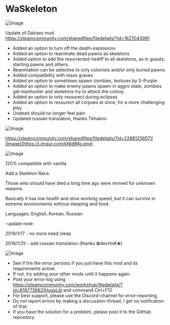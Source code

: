 # WaSkeleton

![Image](https://i.imgur.com/buuPQel.png)

Update of Dalraes mod
https://steamcommunity.com/sharedfiles/filedetails/?id=1627043991

- Added an option to turn off the death-explosions
- Added an option to reanimate dead pawns as skeletons
- Added option to add the resurrected-hediff to all skeletons, as in guests, starting pawns and others.
- Reanimation can be selective to only colonists and/or only buried pawns
- Added compatibility with mass graves
- Added an option to sometimes spawn zombies, textures by S-Purple
- Added an option to make enemy pawns spawn in aggro state, zombies get manhunter and skeletons try to attack the colony.
- Added an option to only ressurect during eclipses
- Added an option to ressurect all corpses at once, for a more challenging play
- Undead should no longer feel pain
- Updated russian translation, thanks Tkhakiro

![Image](https://i.imgur.com/pufA0kM.png)


https://steamcommunity.com/sharedfiles/filedetails/?id=2288125657]![Image](https://i.imgur.com/kNldlMg.png)

	
![Image](https://i.imgur.com/Z4GOv8H.png)


120% compatible with vanilla

Add a Skeleton Race.

Those who should have died a long time ago were revived for unknown reasons.

Basically it has low health and slow working speed, but it can survive in extreme environments without sleeping and food.

Languages: English, Korean, Russian

-update note-

2019/1/17 - no more need sleep

2019/1/25 - add russian translation (thanks ✿4ecHoK❀)


![Image](https://i.imgur.com/PwoNOj4.png)



-  See if the the error persists if you just have this mod and its requirements active.
-  If not, try adding your other mods until it happens again.
-  Post your error-log using https://steamcommunity.com/workshop/filedetails/?id=818773962]HugsLib and command Ctrl+F12
-  For best support, please use the Discord-channel for error-reporting.
-  Do not report errors by making a discussion-thread, I get no notification of that.
-  If you have the solution for a problem, please post it to the GitHub repository.



